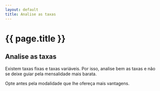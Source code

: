 ```yaml
---
layout: default
title: Analise as taxas
---
```


# {{ page.title }}

## Analise as taxas

Existem taxas fixas e taxas variáveis. Por isso, analise bem as taxas e não se deixe guiar pela mensalidade mais barata.

Opte antes pela modalidade que lhe ofereça mais vantagens.
